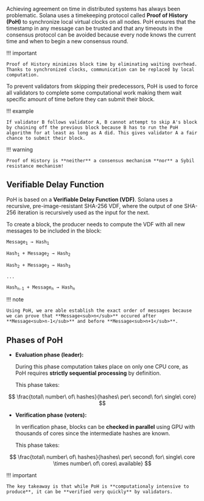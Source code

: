 Achieving agreement on time in distributed systems has always been problematic. Solana uses a timekeeping protocol called **Proof of History (PoH)** to synchronize local virtual clocks on all nodes. PoH ensures that the timestamp in any message can be trusted and that any timeouts in the consensus protocol can be avoided because every node knows the current time and when to begin a new consensus round.

!!! important

    Proof of History minimizes block time by eliminating waiting overhead. Thanks to synchronized clocks, communication can be replaced by local computation.

To prevent validators from skipping their predecessors, PoH is used to force all validators to complete some computational work making them wait specific amount of time before they can submit their block.

!!! example

    If validator B follows validator A, B cannot attempt to skip A's block by chaining off the previous block because B has to run the PoH algorithm for at least as long as A did. This gives validator A a fair chance to submit their block.

!!! warning

    Proof of History is **neither** a consensus mechanism **nor** a Sybil resistance mechanism!

<h2>Verifiable Delay Function</h2>

PoH is based on a **Verifiable Delay Function (VDF)**. Solana uses a recursive, pre-image-resistant SHA-256 VDF, where the output of one SHA-256 iteration is recursively used as the input for the next.

To create a block, the producer needs to compute the VDF with all new messages to be included in the block:

<pre><code>Message<sub>1</sub> → Hash<sub>1</sub> <br>
Hash<sub>1</sub> + Message<sub>2</sub> → Hash<sub>2</sub> <br>
Hash<sub>2</sub> + Message<sub>3</sub> → Hash<sub>3</sub> <br>
... <br>
Hash<sub>n-1</sub> + Message<sub>n</sub> → Hash<sub>n</sub></code></pre>

!!! note

    Using PoH, we are able establish the exact order of messages because we can prove that **Message<sub>n</sub>** occured after **Message<sub>n-1</sub>** and before **Message<sub>n+1</sub>**.

<h2>Phases of PoH</h2>

- **Evaluation phase (leader):**

    During this phase computation takes place on only one CPU core, as PoH requires **strictly sequential processing** by definition.

    This phase takes:

$$
\frac{total\ number\ of\ hashes}{hashes\ per\ second\ for\ single\ core}
$$

- **Verification phase (voters):**

    In verification phase, blocks can be **checked in parallel** using GPU with thousands of cores since the intermediate hashes are known.

    This phase takes:

$$
\frac{total\ number\ of\ hashes}{hashes\ per\ second\ for\ single\ core \times number\ of\ cores\ available}
$$

!!! important

    The key takeaway is that while PoH is **computationaly intensive to produce**, it can be **verified very quickly** by validators.




<!-- ![Blockchain](../../images/blockchain.png) -->
